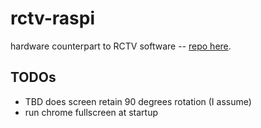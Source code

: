 # rctv-raspi

hardware counterpart to RCTV software -- [repo here](https://github.com/gregsadetsky/recurselevision/).

## TODOs

- TBD does screen retain 90 degrees rotation (I assume)
- run chrome fullscreen at startup
